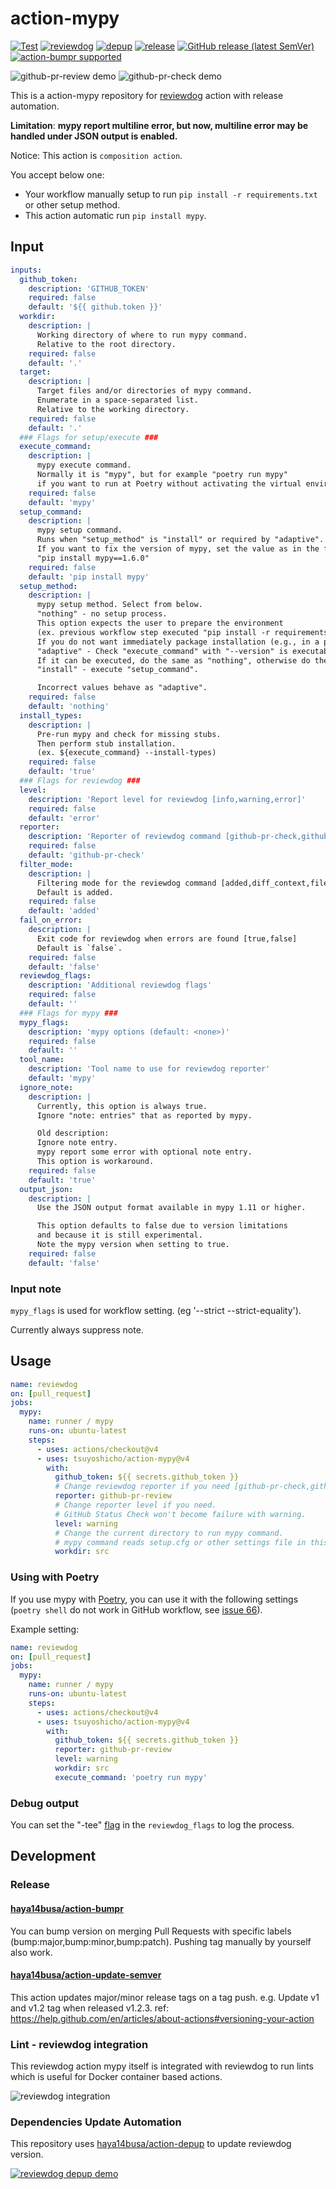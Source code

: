 # action-mypy

[![Test](https://github.com/tsuyoshicho/action-mypy/workflows/Test/badge.svg)](https://github.com/tsuyoshicho/action-mypy/actions?query=workflow%3ATest)
[![reviewdog](https://github.com/tsuyoshicho/action-mypy/workflows/reviewdog/badge.svg)](https://github.com/tsuyoshicho/action-mypy/actions?query=workflow%3Areviewdog)
[![depup](https://github.com/tsuyoshicho/action-mypy/workflows/depup/badge.svg)](https://github.com/tsuyoshicho/action-mypy/actions?query=workflow%3Adepup)
[![release](https://github.com/tsuyoshicho/action-mypy/workflows/release/badge.svg)](https://github.com/tsuyoshicho/action-mypy/actions?query=workflow%3Arelease)
[![GitHub release (latest SemVer)](https://img.shields.io/github/v/release/tsuyoshicho/action-mypy?logo=github&sort=semver)](https://github.com/tsuyoshicho/action-mypy/releases)
[![action-bumpr supported](https://img.shields.io/badge/bumpr-supported-ff69b4?logo=github&link=https://github.com/haya14busa/action-bumpr)](https://github.com/haya14busa/action-bumpr)

![github-pr-review demo](https://user-images.githubusercontent.com/96727/101124511-93c38700-363a-11eb-9a3c-899e7052e60b.png)
![github-pr-check demo](https://user-images.githubusercontent.com/96727/101124474-83131100-363a-11eb-990f-0824dc13f3e1.png)

This is a action-mypy repository for [reviewdog](https://github.com/reviewdog/reviewdog) action with release automation.

**Limitation**:
**mypy report multiline error, but now, multiline error may be handled under JSON output is enabled.**

Notice:
This action is `composition action`.

You accept below one:

- Your workflow manually setup to run `pip install -r requirements.txt` or other setup method.
- This action automatic run `pip install mypy`.

## Input

```yaml
inputs:
  github_token:
    description: 'GITHUB_TOKEN'
    required: false
    default: '${{ github.token }}'
  workdir:
    description: |
      Working directory of where to run mypy command.
      Relative to the root directory.
    required: false
    default: '.'
  target:
    description: |
      Target files and/or directories of mypy command.
      Enumerate in a space-separated list.
      Relative to the working directory.
    required: false
    default: '.'
  ### Flags for setup/execute ###
  execute_command:
    description: |
      mypy execute command.
      Normally it is "mypy", but for example "poetry run mypy"
      if you want to run at Poetry without activating the virtual environment.
    required: false
    default: 'mypy'
  setup_command:
    description: |
      mypy setup command.
      Runs when "setup_method" is "install" or required by "adaptive".
      If you want to fix the version of mypy, set the value as in the following example.
      "pip install mypy==1.6.0"
    required: false
    default: 'pip install mypy'
  setup_method:
    description: |
      mypy setup method. Select from below.
      "nothing" - no setup process.
      This option expects the user to prepare the environment
      (ex. previous workflow step executed "pip install -r requirements.txt").
      If you do not want immediately package installation (e.g., in a poetry environment), must be this.
      "adaptive" - Check "execute_command" with "--version" is executable.
      If it can be executed, do the same as "nothing", otherwise do the same as "install".
      "install" - execute "setup_command".

      Incorrect values behave as "adaptive".
    required: false
    default: 'nothing'
  install_types:
    description: |
      Pre-run mypy and check for missing stubs.
      Then perform stub installation.
      (ex. ${execute_command} --install-types)
    required: false
    default: 'true'
  ### Flags for reviewdog ###
  level:
    description: 'Report level for reviewdog [info,warning,error]'
    required: false
    default: 'error'
  reporter:
    description: 'Reporter of reviewdog command [github-pr-check,github-pr-review].'
    required: false
    default: 'github-pr-check'
  filter_mode:
    description: |
      Filtering mode for the reviewdog command [added,diff_context,file,nofilter].
      Default is added.
    required: false
    default: 'added'
  fail_on_error:
    description: |
      Exit code for reviewdog when errors are found [true,false]
      Default is `false`.
    required: false
    default: 'false'
  reviewdog_flags:
    description: 'Additional reviewdog flags'
    required: false
    default: ''
  ### Flags for mypy ###
  mypy_flags:
    description: 'mypy options (default: <none>)'
    required: false
    default: ''
  tool_name:
    description: 'Tool name to use for reviewdog reporter'
    default: 'mypy'
  ignore_note:
    description: |
      Currently, this option is always true.
      Ignore "note: entries" that as reported by mypy.

      Old description:
      Ignore note entry.
      mypy report some error with optional note entry.
      This option is workaround.
    required: false
    default: 'true'
  output_json:
    description: |
      Use the JSON output format available in mypy 1.11 or higher.

      This option defaults to false due to version limitations
      and because it is still experimental.
      Note the mypy version when setting to true.
    required: false
    default: 'false'
```

### Input note

`mypy_flags` is used for workflow setting. (eg '--strict --strict-equality').

Currently always suppress note.

## Usage

```yaml
name: reviewdog
on: [pull_request]
jobs:
  mypy:
    name: runner / mypy
    runs-on: ubuntu-latest
    steps:
      - uses: actions/checkout@v4
      - uses: tsuyoshicho/action-mypy@v4
        with:
          github_token: ${{ secrets.github_token }}
          # Change reviewdog reporter if you need [github-pr-check,github-check,github-pr-review].
          reporter: github-pr-review
          # Change reporter level if you need.
          # GitHub Status Check won't become failure with warning.
          level: warning
          # Change the current directory to run mypy command.
          # mypy command reads setup.cfg or other settings file in this path.
          workdir: src
```

### Using with Poetry

If you use mypy with [Poetry](https://github.com/python-poetry/poetry), you can use it with the following settings (`poetry shell` do not work in GitHub workflow, see [issue 66](https://github.com/tsuyoshicho/action-mypy/issues/66)).

Example setting:

```yaml
name: reviewdog
on: [pull_request]
jobs:
  mypy:
    name: runner / mypy
    runs-on: ubuntu-latest
    steps:
      - uses: actions/checkout@v4
      - uses: tsuyoshicho/action-mypy@v4
        with:
          github_token: ${{ secrets.github_token }}
          reporter: github-pr-review
          level: warning
          workdir: src
          execute_command: 'poetry run mypy'
```

### Debug output

You can set the "-tee" [flag](https://github.com/reviewdog/reviewdog#debugging) in the `reviewdog_flags` to log the process.

## Development

### Release

#### [haya14busa/action-bumpr](https://github.com/haya14busa/action-bumpr)

You can bump version on merging Pull Requests with specific labels (bump:major,bump:minor,bump:patch).
Pushing tag manually by yourself also work.

#### [haya14busa/action-update-semver](https://github.com/haya14busa/action-update-semver)

This action updates major/minor release tags on a tag push. e.g. Update v1 and v1.2 tag when released v1.2.3.
ref: https://help.github.com/en/articles/about-actions#versioning-your-action

### Lint - reviewdog integration

This reviewdog action mypy itself is integrated with reviewdog to run lints
which is useful for Docker container based actions.

![reviewdog integration](https://user-images.githubusercontent.com/3797062/72735107-7fbb9600-3bde-11ea-8087-12af76e7ee6f.png)

### Dependencies Update Automation

This repository uses [haya14busa/action-depup](https://github.com/haya14busa/action-depup) to update
reviewdog version.

[![reviewdog depup demo](https://user-images.githubusercontent.com/3797062/73154254-170e7500-411a-11ea-8211-912e9de7c936.png)](https://github.com/reviewdog/action-template/pull/6)
